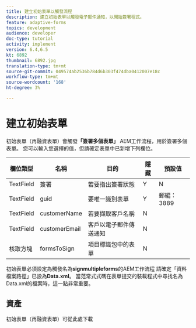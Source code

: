 ```yaml
---
title: 建立初始表單以觸發流程
description: 建立初始表單以觸發電子郵件通知，以開始簽署程式。
feature: adaptive-forms
topics: development
audience: developer
doc-type: tutorial
activity: implement
version: 6.4,6.5
kt: 6892
thumbnail: 6892.jpg
translation-type: tm+mt
source-git-commit: 049574ab2536b784d6b303f474dba0412007e18c
workflow-type: tm+mt
source-wordcount: '168'
ht-degree: 3%

---
```



# 建立初始表單

初始表單（再融資表單）會觸發&#x200B;**「簽署多個表單」** AEM工作流程，用於簽署多個表單。 您可以輸入您選擇的值，但請確定表單中已新增下列欄位。



| 欄位類型 | 名稱 | 目的 | 隱藏 | 預設值 |
------------------------|---------------------------------------|--------------------|--------|-----------------
| TextField | 簽署 | 若要指出簽署狀態 | Y | N |
| TextField | guid | 要唯一識別表單 | Y | 郵編：3889 |
| TextField | customerName | 若要擷取客戶名稱 | N |
| TextField | customerEmail | 客戶以電子郵件傳送通知 | N |
| 核取方塊 | formsToSign | 項目標識包中的表單 | N |



初始表單必須設定為觸發名為&#x200B;**signmultipleforms**的AEM工作流程
請確定「資料檔案路徑」已設為**Data.xml**。 當范常式式碼在表單提交的裝載程式中尋找名為Data.xml的檔案時，這一點非常重要。

## 資產

初始表單（再融資表單）可從此處下載[](assets/refinance-form.zip)





